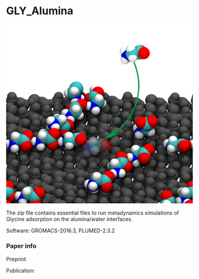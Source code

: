# GLY_Alumina

[//]: <> (figs)

![aa](aa.jpg)


The zip file contains essential files to run metadynamics simulations of Glycine adsorption on the alumina/water interfaces.

Software: GROMACS-2016.3, PLUMED-2.3.2

### Paper info
Preprint: []()

Publication: []()

